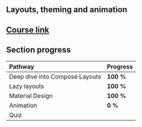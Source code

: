 ## Layouts, theming and animation

## [Course link](https://developer.android.com/courses/pathways/jetpack-compose-for-android-developers-2)

## Section progress

| Pathway                        | Progress  |
|:-------------------------------|:----------|
| Deep dive into Compose Layouts | **100 %** |
| Lazy layouts                   | **100 %** |
| Material Design                | **100 %** |
| Animation                      | **0 %**   |
| Quiz                           |           |
